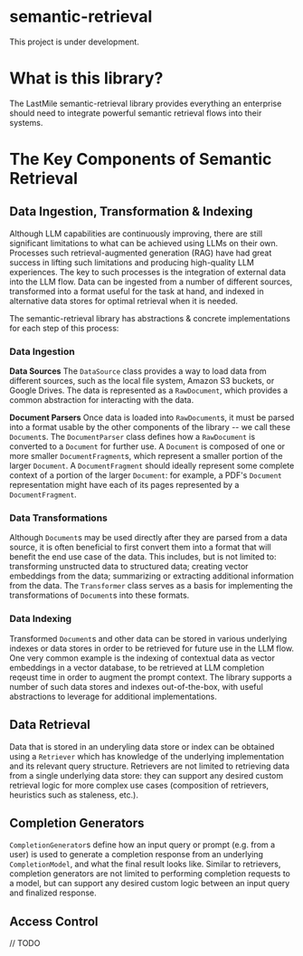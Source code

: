 # semantic-retrieval

This project is under development.


# What is this library?
The LastMile semantic-retrieval library provides everything an enterprise should need to integrate powerful semantic retrieval flows into their systems.

# The Key Components of Semantic Retrieval

## Data Ingestion, Transformation & Indexing
Although LLM capabilities are continuously improving, there are still significant limitations to what can be achieved using LLMs on their own. Processes such retrieval-augmented generation (RAG) have had great success in lifting such limitations and producing high-quality LLM experiences. The key to such processes is the integration of external data into the LLM flow. Data can be ingested from a number of different sources, transformed into a format useful for the task at hand, and indexed in alternative data stores for optimal retrieval when it is needed.

The semantic-retrieval library has abstractions & concrete implementations for each step of this process:

### Data Ingestion

**Data Sources**
The `DataSource` class provides a way to load data from different sources, such as the local file system, Amazon S3 buckets, or Google Drives. The data is represented as a `RawDocument`, which provides a common abstraction for interacting with the data.

**Document Parsers**
Once data is loaded into `RawDocument`s, it must be parsed into a format usable by the other components of the library -- we call these `Document`s. The `DocumentParser` class defines how a `RawDocument` is converted to a `Document` for further use. A `Document` is composed of one or more smaller `DocumentFragment`s, which represent a smaller portion of the larger `Document`. A `DocumentFragment` should ideally represent some complete context of a portion of the larger `Document`: for example, a PDF's `Document` representation might have each of its pages represented by a `DocumentFragment`.

### Data Transformations
Although `Document`s may be used directly after they are parsed from a data source, it is often beneficial to first convert them into a format that will benefit the end use case of the data. This includes, but is not limited to: transforming unstructed data to structured data; creating vector embeddings from the data; summarizing or extracting additional information from the data. The `Transformer` class serves as a basis for implementing the transformations of `Document`s into these formats.

### Data Indexing
Transformed `Document`s and other data can be stored in various underlying indexes or data stores in order to be retrieved for future use in the LLM flow. One very common example is the indexing of contextual data as vector embeddings in a vector database, to be retrieved at LLM completion reqeust time in order to augment the prompt context. The library supports a number of such data stores and indexes out-of-the-box, with useful abstractions to leverage for additional implementations.


## Data Retrieval
Data that is stored in an underyling data store or index can be obtained using a `Retriever` which has knowledge of the underlying implementation and its relevant query structure. Retrievers are not limited to retrieving data from a single underlying data store: they can support any desired custom retrieval logic for more complex use cases (composition of retrievers, heuristics such as staleness, etc.).


## Completion Generators
`CompletionGenerator`s define how an input query or prompt (e.g. from a user) is used to generate a completion response from an underlying `CompletionModel`, and what the final result looks like. Similar to retrievers, completion generators are not limited to performing completion requests to a model, but can support any desired custom logic between an input query and finalized response.

## Access Control
// TODO